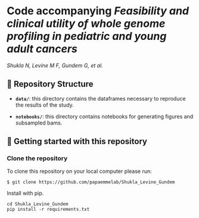# Code accompanying *Feasibility and clinical utility of whole genome profiling in pediatric and young adult cancers*

*Shukla N, Levine M F, Gundem G, et al.*

## :open_file_folder: Repository Structure

- **`data/`**: this directory contains the dataframes necessary to reproduce the results of the study.

- **`notebooks/`**: this directory contains notebooks for generating figures and subsampled bams.


## :rocket: Getting started with this repository

### Clone the repository

To clone this repository on your local computer please run:

```shell
$ git clone https://github.com/papaemmelab/Shukla_Levine_Gundem
```

Install with pip.

    cd Shukla_Levine_Gundem
    pip install -r requirements.txt

